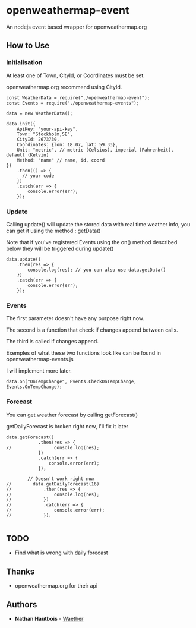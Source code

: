 # openweathermap-event
An nodejs event based wrapper for openweathermap.org

## How to Use

### Initialisation

At least one of Town, CityId, or Coordinates must be set.

openweathermap.org recommend using CityId.
```
const WeatherData = require("./openweathermap-event");
const Events = require("./openweathermap-events");

data = new WeatherData();

data.init({
    ApiKey: "your-api-key",
    Town: "Stockholm,SE",
    CityId: 2673730,
    Coordinates: {lon: 18.07, lat: 59.33},
    Unit: "metric", // metric (Celsius), imperial (Fahrenheit), default (Kelvin)
    Method: "name" // name, id, coord
})
    .then(() => {
      // your code
    })
    .catch(err => {
        console.error(err);
    });

```

### Update

Calling update() will update the stored data with real time weather info, you can get it using the method : getData()

Note that if you've registered Events using the on() method described below they will be triggered during update()
```
data.update()
    .then(res => {
        console.log(res); // you can also use data.getData()
    })
    .catch(err => {
        console.error(err);
    });
```

### Events

The first parameter doesn't have any purpose right now.

The second is a function that check if changes append between calls.

The third is called if changes append.

Exemples of what these two functions look like can be found in openweathermap-events.js

I will implement more later.
```
data.on("OnTempChange", Events.CheckOnTempChange, Events.OnTempChange);
```

### Forecast

You can get weather forecast by calling getForecast()

getDailyForecast is broken right now, I'll fix it later

```
data.getForecast()
            .then(res => {
//                console.log(res);
            })
            .catch(err => {
                console.error(err);
            });

        // Doesn't work right now
//        data.getDailyForecast(16)
//            .then(res => {
//                console.log(res);
//            })
//            .catch(err => {
//                console.error(err);
//            });


```

## TODO

* Find what is wrong with daily forecast

## Thanks

* openweathermap.org for their api

## Authors

* **Nathan Hautbois** - [Waether](https://github.com/Waether)
